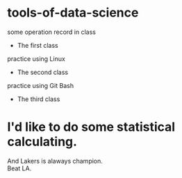 # tools-of-data-science
some operation record in class

* The first class

practice using Linux

* The second class

practice using Git Bash

* The third class



I'd like to do some statistical calculating.
===
And
Lakers is alaways champion.  
Beat LA.

